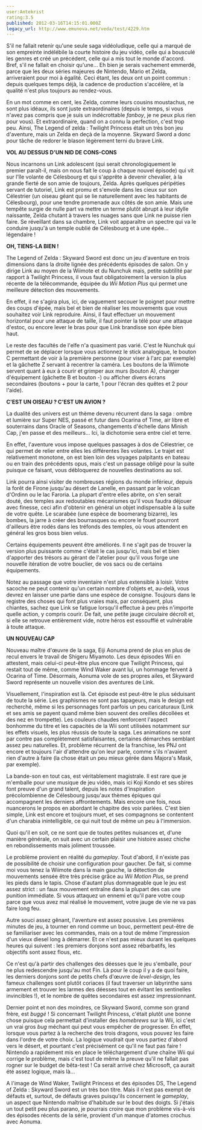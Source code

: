 ```yaml
---
user:Antekrist
rating:3.5
published: 2012-03-16T14:15:01.000Z
legacy_url: http://www.emunova.net/veda/test/4229.htm
---
```

S'il ne fallait retenir qu'une seule saga vidéoludique, celle qui a marqué de son empreinte indélébile la courte histoire du jeu vidéo, celle qui a bousculé les genres et créé un précédent, celle qui a mis tout le monde d'accord. Bref, s'il ne fallait en choisir qu'une... Eh bien je serais vachement emmerdé, parce que les deux séries majeures de Nintendo, Mario et Zelda, arriveraient pour moi à égalité. Ceci étant, les deux ont un point commun : depuis quelques temps déjà, la cadence de production s'accélère, et la qualité n'est plus toujours au rendez-vous.  

En un mot comme en cent, les Zelda, comme leurs cousins moustachus, ne sont plus idéaux, ils sont juste extraordinaires (depuis le temps, si vous n'avez pas compris que je suis un indécrottable _fanboy_, je ne peux plus rien pour vous). Et extraordinaire, quand on a connu la perfection, c'est trop peu. Ainsi, The Legend of zelda : Twilight Princess était un très bon jeu d'aventure, mais un Zelda en deçà de la moyenne. Skyward Sword a donc pour tâche de redorer le blason légèrement terni du brave Link.  

  

**VOL AU DESSUS D'UN NID DE CONS-CONS**  

Nous incarnons un Link adolescent (qui serait chronologiquement le premier paraît-il, mais on nous fait le coup à chaque nouvel épisode) qui vit sur l'île volante de Célesbourg et qui s'apprête à devenir chevalier, à la grande fierté de son amie de toujours, Zelda. Après quelques péripéties servant de tutoriel, Link est promu et s'envole dans les cieux sur son Célestrier (un oiseau géant qui se lie naturellement avec les habitants de Célesbourg), pour une tendre promenade aux côtés de son amie. Mais une tempête surgie de nulle part va mettre un terme plutôt abrupt à leur idylle naissante, Zelda chutant à travers les nuages sans que Link ne puisse rien faire. Se réveillant dans sa chambre, Link voit apparaître un spectre qui va le conduire jusqu'à un temple oublié de Célesbourg et à une épée... légendaire !  

  

**OH, TIENS-LA BIEN !**  

The Legend of Zelda : Skyward Sword est donc un jeu d'aventure en trois dimensions dans la droite lignée des précédents épisodes de salon. On y dirige Link au moyen de la Wiimote et du Nunchuk mais, petite subtilité par rapport à Twilight Princess, il vous faut obligatoirement la version la plus récente de la télécommande, équipée du _Wii Motion Plus_ qui permet une meilleure détection des mouvements.  

En effet, il ne s'agira plus, ici, de vaguement secouer le poignet pour mettre des coups d'épée, mais bel et bien de réaliser les mouvements que vous souhaitez voir Link reproduire. Ainsi, il faut effectuer un mouvement horizontal pour une attaque de taille, il faut pointer la télé pour une attaque d'estoc, ou encore lever le bras pour que Link brandisse son épée bien haut.  

Le reste des facultés de l'elfe n'a quasiment pas varié. C'est le Nunchuk qui permet de se déplacer lorsque vous actionnez le stick analogique, le bouton C permettant de voir à la première personne (pour viser à l'arc par exemple) et la gâchette Z servant à recentrer la caméra. Les boutons de la Wiimote servent quant à eux à courir et grimper aux murs (bouton A), changer d'équipement (gâchette B et bouton -) ou afficher divers écrans secondaires (boutons + pour la carte, 1 pour l'écran des quêtes et 2 pour l'aide).  

  

**C'EST UN OISEAU ? C'EST UN AVION ?**  

La dualité des univers est un thème devenu récurrent dans la saga : ombre et lumière sur Super NES, passé et futur dans Ocarina of Time, air libre et souterrains dans Oracle of Seasons, changements d'échelle dans Minish Cap, j'en passe et des meilleurs... Ici, la dichotomie sera entre ciel et terre.  

En effet, l'aventure vous impose quelques passages à dos de Célestrier, ce qui permet de relier entre elles les différentes îles volantes. Le trajet est relativement monotone, on est bien loin des voyages palpitants en bateau ou en train des précédents opus, mais c'est un passage obligé pour la suite puisque ce faisant, vous débloquerez de nouvelles destinations au sol.  

Link pourra ainsi visiter de nombreuses régions du monde inférieur, depuis la forêt de Firone jusqu'au désert de Lanelle, en passant par le volcan d'Ordinn ou le lac Faroria. La plupart d'entre elles abrite, on s'en serait douté, des temples aux redoutables mécanismes qu'il vous faudra déjouer avec finesse, ceci afin d'obtenir en général un objet indispensable à la suite de votre quête. Le scarabée (une espèce de boomerang bizarre), les bombes, la jarre à créer des bourrasques ou encore le fouet pourront d'ailleurs être rodés dans les tréfonds des temples, où vous attendent en général les gros boss bien velus.  

Certains équipements peuvent être améliorés. Il ne s'agit pas de trouver la version plus puissante comme c'était le cas jusqu'ici, mais bel et bien d'apporter des trésors au gérant de l'atelier pour qu'il vous forge une nouvelle itération de votre bouclier, de vos sacs ou de certains équipements.  

Notez au passage que votre inventaire n'est plus extensible à loisir. Votre sacoche ne peut contenir qu'un certain nombre d'objets et, au-delà, vous devrez en laisser une partie dans une espèce de consigne. Toujours dans le registre des choses qui font plus vraies mais, par conséquent, plus chiantes, sachez que Link se fatigue lorsqu'il effectue à peu près n'importe quelle action, y compris courir. De fait, une petite jauge circulaire décroît et, si elle se retrouve entièrement vide, notre héros est essoufflé et vulnérable à toute attaque.  

  

**UN NOUVEAU CAP**  

Nouveau maître d'œuvre de la saga, Eiji Aonuma prend de plus en plus de recul envers le travail de Shigeru Miyamoto. Les deux épisodes Wii en attestent, mais celui-ci peut-être plus encore que Twilight Princess, qui restait tout de même, comme Wind Waker avant lui, un hommage fervent à Ocarina of Time. Désormais, Aonuma vole de ses propres ailes, et Skyward Sword représente un nouvelle vision des aventures de Link.  

Visuellement, l'inspiration est là. Cet épisode est peut-être le plus séduisant de toute la série. Les graphismes ne sont pas tapageurs, mais le design est recherché, même si les personnages font parfois un peu caricaturaux (Link et ses amis se payent quand même bien souvent des oreilles décollées et des nez en trompette). Les couleurs chaudes renforcent l'aspect bonhomme du titre et les capacités de la Wii sont utilisées notamment sur les effets visuels, les plus réussis de toute la saga. Les animations ne sont par contre pas complètement satisfaisantes, certaines démarches semblant assez peu naturelles. Et, problème récurrent de la franchise, les PNJ ont encore et toujours l'air d'attendre qu'on leur parle, comme s'ils n'avaient rien d'autre à faire (la chose était un peu mieux gérée dans Majora's Mask, par exemple).  

La bande-son en tout cas, est véritablement magistrale. Il est rare que je m'emballe pour une musique de jeu vidéo, mais ici Koji Kondo et ses sbires font preuve d'un grand talent, depuis les notes d'inspiration précolombienne de Célesbourg jusqu'aux thèmes épiques qui accompagnent les derniers affrontements. Mais encore une fois, nous nuancerons le propos en abordant le chapitre des voix parlées. C'est bien simple, Link est encore et toujours muet, et ses compagnons se contentent d'un charabia inintelligible, ce qui nuit tout de même un peu à l'immersion.  

Quoi qu'il en soit, ce ne sont que de toutes petites nuisances et, d'une manière générale, on suit avec un certain plaisir une histoire assez chiche en rebondissements mais joliment troussée.  

  

Le problème provient en réalité du _gameplay_. Tout d'abord, il n'existe pas de possibilité de choisir une configuration pour gaucher. De fait, si comme moi vous tenez la Wiimote dans la main gauche, la détection de mouvements sensée être très précise grâce au _Wii Motion Plus_, se prend les pieds dans le tapis. Chose d'autant plus dommageable que le jeu est assez strict : un faux mouvement entraîne dans la plupart des cas une punition immédiate. Si vous attaquez un ennemi et qu'il pare votre coup parce que vous avez mal réalisé le mouvement, votre jauge de vie ne va pas faire long feu.  

Autre souci assez gênant, l'aventure est assez poussive. Les premières minutes de jeu, à tourner en rond comme un bouc, permettent peut-être de se familiariser avec les commandes, mais on a tout de même l'impression d'un vieux diesel long à démarrer. Et ce n'est pas mieux durant les quelques heures qui suivent : les premiers donjons sont assez rébarbatifs, les objectifs sont assez flous, etc.  

Ce n'est qu'à partir des challenges des déesses que le jeu s'emballe, pour ne plus redescendre jusqu'au mot Fin. Là pour le coup il y a de quoi faire, les derniers donjons sont de petits chefs d'œuvre de _level-design_, les fameux challenges sont plutôt coriaces (il faut traverser un labyrinthe sans armement et trouver les larmes des déesses tout en évitant les sentinelles invincibles !), et le nombre de quêtes secondaires est assez impressionnant.  

Dernier point et non des moindres, ce Skyward Sword, comme son grand frère, est _buggé_ ! Si concernant Twilight Princess, c'était plutôt une bonne chose puisque cela permettait d'installer des _homebrews_ sur la Wii, ici c'est un vrai gros _bug_ méchant qui peut vous empêcher de progresser. En effet, lorsque vous partez à la recherche des trois dragons, vous pouvez les faire dans l'ordre de votre choix. La logique voudrait que vous partiez d'abord vers le désert, et pourtant c'est précisément ce qu'il ne faut pas faire ! Nintendo a rapidement mis en place le téléchargement d'une chaîne Wii qui corrige le problème, mais c'est tout de même la preuve qu'il ne fallait pas rogner sur le budget de bêta-test ! Ca serait arrivé chez Microsoft, ça aurait été assez logique, mais là...  

  

A l'image de Wind Waker, Twilight Princess et des épisodes DS, The Legend of Zelda : Skyward Sword est un très bon titre. Mais il n'est pas exempt de défauts et, surtout, de défauts graves puisqu'ils concernent le _gameplay_, un aspect que Nintendo maîtrise d'habitude sur le bout des doigts. Si j'étais un tout petit peu plus parano, je pourrais croire que mon problème vis-à-vis des épisodes récents de la série, provient d'un manque d'atomes crochus avec Aonuma.